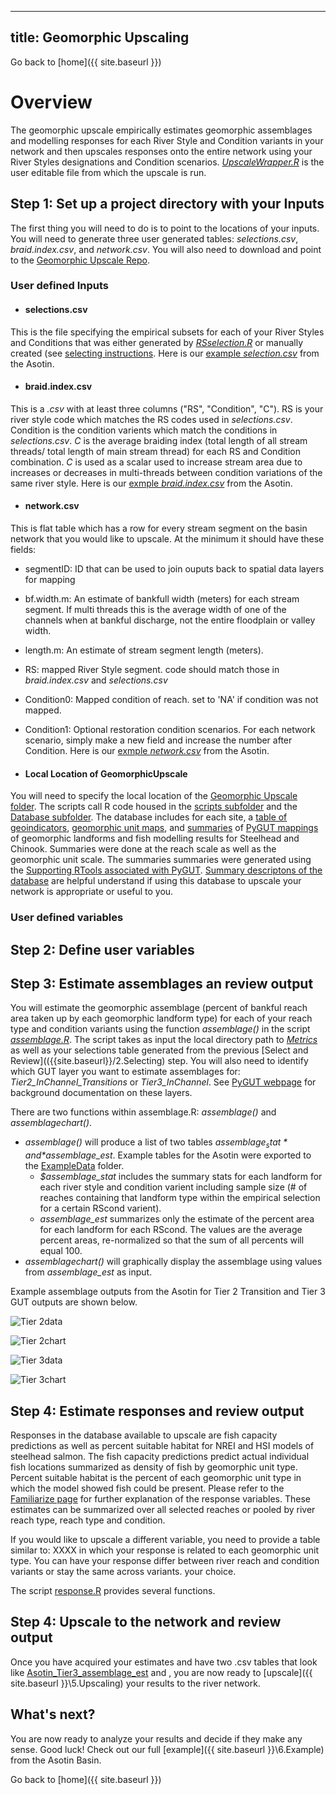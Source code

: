 
---
title: Geomorphic Upscaling
---

Go back to [home]({{ site.baseurl }})

# Overview
The geomorphic upscale empirically estimates geomorphic assemblages and modelling responses for each River Style and Condition variants in your network and then upscales responses onto the entire network using your River Styles designations and Condition scenarios. [*UpscaleWrapper.R*](https://github.com/natalie-kramer/GeomorphicUpscale/tree/master/UpscaleWrapper.R) is the user editable file from which the upscale is run. 

## Step 1: Set up a project directory with your Inputs
The first thing you will need to do is to point to the locations of your inputs. You will need to generate three user generated tables: *selections.csv*, *braid.index.csv*, and *network.csv*.  You will also need to download and point to the [Geomorphic Upscale Repo](https://github.com/natalie-kramer/GeomorphicUpscale). 

### User defined Inputs ###
- #### selections.csv #### 
This is the file specifying the empirical subsets for each of your River Styles and Conditions that was either generated by [*RSselection.R*](https://github.com/natalie-kramer/GeomorphicUpscale/tree/master/scripts/RSselection.R) or manually created (see [selecting instructions](https://github.com/natalie-kramer/GeomorphicUpscale/tree/master/docs/selecting.md). Here is our [example *selection.csv*](https://github.com/natalie-kramer/GeomorphicUpscale/tree/master/AsotinUpscale/Inputs/braid.index.csv) from the Asotin.

- #### braid.index.csv ####
This is a *.csv* with at least three columns ("RS", "Condition", "C").  RS is your river style code which matches the RS codes used in *selections.csv*. Condition is the condition varients which match the conditions in *selections.csv*. *C* is the average braiding index (total length of all stream threads/ total length of main stream thread) for each RS and Condition combination. *C* is used as a scalar used to increase stream area due to increases or decreases in multi-threads between condition variations of the same river style. Here is our  [exmple *braid.index.csv*](https://github.com/natalie-kramer/GeomorphicUpscale/tree/master/AsotinUpscale/Inputs/braid.index.csv) from the Asotin.

- #### network.csv ####
This is flat table which has a row for every stream segment on the basin network that you would like to upscale. At the minimum it should have these fields:
 - segmentID:  ID that can be used to join ouputs back to spatial data layers for mapping
 - bf.width.m: An estimate of bankfull width (meters) for each stream segment.  If multi threads this is the average width of one of the channels when at bankful discharge, not the entire floodplain or valley width.
 - length.m: An estimate of stream segment length (meters).
 - RS: mapped River Style segment.  code should match those in *braid.index.csv* and *selections.csv*
 - Condition0: Mapped condition of reach. set to 'NA' if condition was not mapped.
 - Condition1: Optional restoration condition scenarios.  For each network scenario, simply make a new field and increase the number after Condition.
 Here is our  [exmple *network.csv*](https://github.com/natalie-kramer/GeomorphicUpscale/tree/master/AsotinUpscale/Inputs/network.csv) from the Asotin.
 
- #### Local Location of GeomorphicUpscale  ####
You will need to specify the local location of the [Geomorphic Upscale folder](https://github.com/natalie-kramer/GeomorphicUpscale).  The scripts call R code housed in the [scripts subfolder](https://github.com/natalie-kramer/GeomorphicUpscale/scripts) and the [Database subfolder](https://github.com/natalie-kramer/GeomorphicUpscale/Database). The database includes for each site, a [table of geoindicators](https://github.com/natalie-kramer/GeomorphicUpscale/Database/Database_reachcharacteristics.csv), [geomorphic unit maps](https://github.com/natalie-kramer/GeomorphicUpscale/Database/Maps.7z), and [summaries](https://github.com/natalie-kramer/GeomorphicUpscale/Database/Metrics) of [PyGUT mappings](http://gut.riverscapes.xyz/) of geomorphic landforms and fish modelling results for Steelhead and Chinook. Summaries were done at the reach scale as well as the geomorphic unit scale. The summaries summaries were generated using the [Supporting RTools associated with PyGUT](https://github.com/Riverscapes/pyGUT/tree/master/SupportingTools/RScripts/Development).  [Summary descriptons of the database](familiarizing.md) are helpful understand if using this database to upscale your network is appropriate or useful to you.
 
### User defined variables ###
 
 
 
## Step 2: Define user variables
 
 
 
## Step 3: Estimate assemblages an review output

You will estimate the geomorphic assemblage (percent of bankful reach area taken up by each geomorphic landform type) for each of your reach type and condition variants using the function *assemblage()* in the script  [*assemblage.R*](https://github.com/natalie-kramer/GeomorphicUpscale/tree/master/scripts/assemblage.R).  The script takes as input the local directory path to [*Metrics*](https://github.com/natalie-kramer/GeomorphicUpscale/tree/master/Database/GUTMetrics) as well as your selections table generated from the previous  [Select and Review](({{site.baseurl}}/2.Selecting) step.  You will also need to identify which GUT layer you want to estimate assemblages for: *Tier2_InChannel_Transitions* or *Tier3_InChannel*.  See [PyGUT webpage](https://riverscapes.github.io/pyGUT/background.html) for background documentation on these layers.

There are two functions within assemblage.R: *assemblage()* and *assemblagechart()*. 

* *assemblage()* will produce a list of  two tables *$assemblage_stat* and *$assemblage_est*. Example tables for the Asotin were exported to the [ExampleData](https://github.com/natalie-kramer/GeomorphicUpscale/tree/master/ExampleData) folder.  
  * *$assemblage_stat*  includes the summary stats for each landform for each river style and condition varient including sample size (# of reaches containing that landform type within the empirical selection for a certain RScond varient).  
  * *assemblage_est* summarizes only the estimate of the percent area for each landform for each RScond.  The values are the average percent areas, re-normalized so that the sum of all percents will equal 100.  
* *assemblagechart()* will graphically display the assemblage using values from *assemblage_est* as input.

Example assemblage outputs from the Asotin for Tier 2 Transition and Tier 3 GUT outputs are shown below.

![Tier 2data](https://github.com/natalie-kramer/GeomorphicUpscale/tree/master/docs/assets/Tier2_assemblage.PNG)

![Tier 2chart](https://github.com/natalie-kramer/GeomorphicUpscale/tree/master/docs/assets/Tier3_InChannel_Transition_assemblage.tiff)

![Tier 3data](https://github.com/natalie-kramer/GeomorphicUpscale/tree/master/docs/assets/Tier3_assemblage.PNG)

![Tier 3chart](https://github.com/natalie-kramer/GeomorphicUpscale/tree/master/docs/assets/Tier3_InChannel_assemblage.tiff)

## Step 4: Estimate responses and review output
Responses in the database available to upscale are fish capacity predictions as well as percent suitable habitat for NREI and HSI models of steelhead salmon.  The fish capacity predictions predict actual individual fish locations summarized as density of fish by geomorphic unit type. Percent suitable habitat is the percent of each geomorphic unit type in which the model showed fish could be present. Please refer to  the [Familiarize page]({{site.baseurl}}/1.Familiarizing) for further explanation of the response variables. These estimates can be summarized over all selected reaches or pooled by river reach type, reach type and condition. 

If you would like to upscale a different variable, you need to provide a table similar to: XXXX  in which your response is related to each geomorphic unit type.  You can have your response differ between river reach and condition variants or stay the same across variants. your choice.

The script [response.R]() provides several functions.


## Step 4: Upscale to the network and review output 
Once you have acquired your estimates and have two .csv tables that look like  [Asotin_Tier3_assemblage_est](https://github.com/natalie-kramer/GeomorphicUpscale/tree/master/ExampleData/Asotin_Tier3_assemblage_est.csv) and [](), you are now ready to [upscale]({{ site.baseurl }}\5.Upscaling) your results to the  river network. 


## What's next?
You are now ready to analyze your results and decide if they make any sense. Good luck!  Check out our full [example]({{ site.baseurl }}\6.Example) from the Asotin Basin.


Go back to [home]({{ site.baseurl }})
